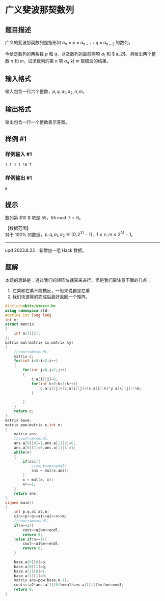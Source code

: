 # 广义斐波那契数列

## 题目描述

广义的斐波那契数列是指形如 $a_n=p\times a_{n-1}+q\times a_{n-2}$ 的数列。

今给定数列的两系数 $p$ 和 $q$，以及数列的最前两项 $a_1$ 和 $ a_2$，另给出两个整数 $n$ 和 $m$，试求数列的第 $n$ 项 $a_n$ 对 $m$ 取模后的结果。

## 输入格式

输入包含一行六个整数，$p,q,a_1,a_2,n,m$。

## 输出格式

输出包含一行一个整数表示答案。

## 样例 #1

### 样例输入 #1

```
1 1 1 1 10 7
```

### 样例输出 #1

```
6
```

## 提示

数列第 $10 $ 项是 $55$，$55 \bmod 7 = 6$。

【数据范围】  
对于 $100\%$ 的数据，$p,q,a_1,a_2 \in [0,2^{31}-1]$，$1\le n,m \le 2^{31}-1$。

---

$\text{upd 2023.8.23}$：新增加一组 Hack 数据。

## 题解
本题的思路是：通过我们的矩阵快速幂来进行，但是我们要注意下面的几点：
1. 左乘和右乘不能搞反，一般来说都是左乘
2. 我们快速幂的完成后最好返回一个矩阵。

```cpp
#include<bits/stdc++.h>
using namespace std;
#define int long long
int m;
struct matrix
{
	int a[2][2];
};
matrix mul(matrix &x,matrix &y)
{
	//cout<<m<<endl;
	matrix c;
	for(int i=0;i<2;i++)
	{
		for(int j=0;j<2;j++)
		{
			c.a[i][j]=0;
			for(int k=0;k<2;k++){
				c.a[i][j]=(c.a[i][j]+(x.a[i][k]*y.a[k][j]))%m;
			}
			
		}
	}
	return c;
}
matrix base;
matrix pow(matrix x,int n)
{
	matrix ans;
	//cout<<m<<endl;
	ans.a[0][0]=1,ans.a[1][0]=0;
	ans.a[0][1]=0,ans.a[1][1]=1;
	while(n)
	{
		if(n&1){
			//cout<<m<<endl;
			ans = mul(x,ans);
		}
		x = mul(x, x);
		n>>=1;
	}
	return ans;
}
signed main()
{
	int p,q,a1,a2,n;
	cin>>p>>q>>a1>>a2>>n>>m;
	//cout<<m<<endl;
	if(n==2){
		cout<<a2%m<<endl;
		return 0;
	}else if(n==1){
		cout<<a1%m<<endl;
		return 0;
	}
    
    base.a[0][0]=p;
    base.a[0][1]=q;
    base.a[1][0]=1;
    base.a[1][1]=0;
    matrix ans=pow(base,n-1);
	cout<<(a2*ans.a[1][0]%m+a1*ans.a[1][1]%m)%m<<endl;
	return 0;
}
```